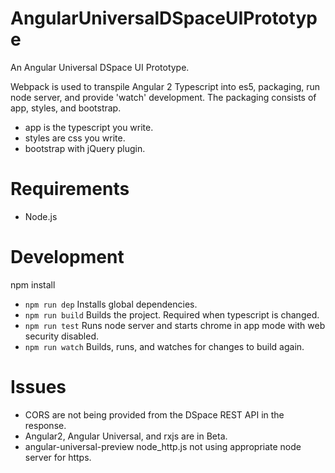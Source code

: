 # AngularUniversalDSpaceUIPrototype

An Angular Universal DSpace UI Prototype. 

Webpack is used to transpile Angular 2 Typescript into es5, packaging, run node server, and provide 'watch' development. 
The packaging consists of app, styles, and bootstrap. 

 - app is the typescript you write. 
 - styles are css you write. 
 - bootstrap with jQuery plugin.

# Requirements

 - Node.js
 
# Development

npm install

 - `npm run dep` Installs global dependencies.
 - `npm run build` Builds the project. Required when typescript is changed.
 - `npm run test` Runs node server and starts chrome in app mode with web security disabled.
 - `npm run watch` Builds, runs, and watches for changes to build again.
 
# Issues

 - CORS are not being provided from the DSpace REST API in the response.
 - Angular2, Angular Universal, and rxjs are in Beta.
 - angular-universal-preview node_http.js not using appropriate node server for https.
